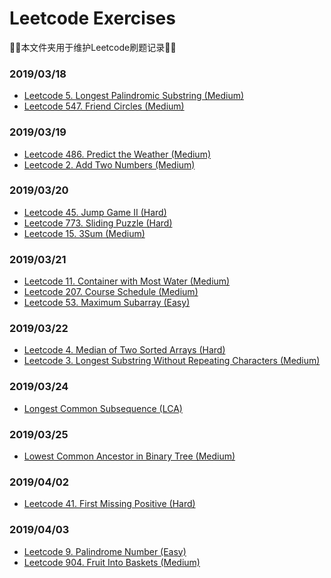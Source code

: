 # Leetcode Exercises
:tada::tada:本文件夹用于维护Leetcode刷题记录:tada::tada:
### 2019/03/18
* [Leetcode 5. Longest Palindromic Substring (Medium)](./DP/005.Longest_Palindromic_Substring/readme.md)
* [Leetcode 547. Friend Circles (Medium)](./DFS/547.Friend_Circles/readme.md)

### 2019/03/19
* [Leetcode 486. Predict the Weather (Medium)](./DP/486.Predict_the_Weather/readme.md)
* [Leetcode 2. Add Two Numbers (Medium)](./Linked-List/002.Add_Two_Numbers/readme.md)

### 2019/03/20

* [Leetcode 45. Jump Game II (Hard)](./Greedy/045.Jump_Game_II/readme.md)
* [Leetcode 773. Sliding Puzzle (Hard)](./BFS/773.Sliding_Puzzle/readme.md)
* [Leetcode 15. 3Sum (Medium)](./Two-pointers/015.3Sum/readme.md)

### 2019/03/21

* [Leetcode 11. Container with Most Water (Medium)](./Two-pointers/011.Container_with_Most_Water/readme.md)
* [Leetcode 207. Course Schedule (Medium)](./BFS/207.Course_Schedule/readme.md)
* [Leetcode 53. Maximum Subarray (Easy)](./DP/053.Maximum_Subarray/readme.md)

### 2019/03/22

* [Leetcode 4. Median of Two Sorted Arrays (Hard)](./Binary-Search/004.Median_of_Two_Sorted_Arrays/readme.md)
* [Leetcode 3. Longest Substring Without Repeating Characters (Medium)](./Two-pointers/003.Longest_Substring_Without_Repeating_Characters/readme.md)

### 2019/03/24

* [Longest Common Subsequence (LCA)](./DP/Longest_Common_Subsequence(LCS)/readme.md)

### 2019/03/25

* [Lowest Common Ancestor in Binary Tree (Medium)](./Tree/236.Lowest_Common_Ancestor/readme.md)

### 2019/04/02
* [Leetcode 41. First Missing Positive (Hard)](./Array/041.First_Missing_Positive/readme.md)

### 2019/04/03
* [Leetcode 9. Palindrome Number (Easy)](./Math/009.Palindrome_Number/readme.md)
* [Leetcode 904. Fruit Into Baskets (Medium)](./Two-pointers/904.Fruit_Into_Baskets/readme.md)
